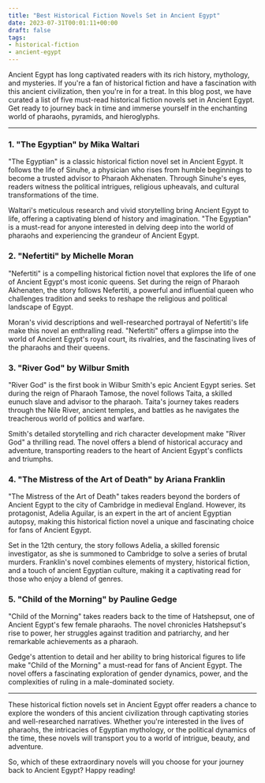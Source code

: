 ```yaml
---
title: "Best Historical Fiction Novels Set in Ancient Egypt"
date: 2023-07-31T00:01:11+00:00
draft: false
tags: 
- historical-fiction
- ancient-egypt
---
```


Ancient Egypt has long captivated readers with its rich history, mythology, and mysteries. If you're a fan of historical fiction and have a fascination with this ancient civilization, then you're in for a treat. In this blog post, we have curated a list of five must-read historical fiction novels set in Ancient Egypt. Get ready to journey back in time and immerse yourself in the enchanting world of pharaohs, pyramids, and hieroglyphs.

---

### 1. "The Egyptian" by Mika Waltari

"The Egyptian" is a classic historical fiction novel set in Ancient Egypt. It follows the life of Sinuhe, a physician who rises from humble beginnings to become a trusted advisor to Pharaoh Akhenaten. Through Sinuhe's eyes, readers witness the political intrigues, religious upheavals, and cultural transformations of the time.

Waltari's meticulous research and vivid storytelling bring Ancient Egypt to life, offering a captivating blend of history and imagination. "The Egyptian" is a must-read for anyone interested in delving deep into the world of pharaohs and experiencing the grandeur of Ancient Egypt.

### 2. "Nefertiti" by Michelle Moran

"Nefertiti" is a compelling historical fiction novel that explores the life of one of Ancient Egypt's most iconic queens. Set during the reign of Pharaoh Akhenaten, the story follows Nefertiti, a powerful and influential queen who challenges tradition and seeks to reshape the religious and political landscape of Egypt.

Moran's vivid descriptions and well-researched portrayal of Nefertiti's life make this novel an enthralling read. "Nefertiti" offers a glimpse into the world of Ancient Egypt's royal court, its rivalries, and the fascinating lives of the pharaohs and their queens.

### 3. "River God" by Wilbur Smith

"River God" is the first book in Wilbur Smith's epic Ancient Egypt series. Set during the reign of Pharaoh Tamose, the novel follows Taita, a skilled eunuch slave and advisor to the pharaoh. Taita's journey takes readers through the Nile River, ancient temples, and battles as he navigates the treacherous world of politics and warfare.

Smith's detailed storytelling and rich character development make "River God" a thrilling read. The novel offers a blend of historical accuracy and adventure, transporting readers to the heart of Ancient Egypt's conflicts and triumphs.

### 4. "The Mistress of the Art of Death" by Ariana Franklin

"The Mistress of the Art of Death" takes readers beyond the borders of Ancient Egypt to the city of Cambridge in medieval England. However, its protagonist, Adelia Aguilar, is an expert in the art of ancient Egyptian autopsy, making this historical fiction novel a unique and fascinating choice for fans of Ancient Egypt.

Set in the 12th century, the story follows Adelia, a skilled forensic investigator, as she is summoned to Cambridge to solve a series of brutal murders. Franklin's novel combines elements of mystery, historical fiction, and a touch of ancient Egyptian culture, making it a captivating read for those who enjoy a blend of genres.

### 5. "Child of the Morning" by Pauline Gedge

"Child of the Morning" takes readers back to the time of Hatshepsut, one of Ancient Egypt's few female pharaohs. The novel chronicles Hatshepsut's rise to power, her struggles against tradition and patriarchy, and her remarkable achievements as a pharaoh.

Gedge's attention to detail and her ability to bring historical figures to life make "Child of the Morning" a must-read for fans of Ancient Egypt. The novel offers a fascinating exploration of gender dynamics, power, and the complexities of ruling in a male-dominated society.

---

These historical fiction novels set in Ancient Egypt offer readers a chance to explore the wonders of this ancient civilization through captivating stories and well-researched narratives. Whether you're interested in the lives of pharaohs, the intricacies of Egyptian mythology, or the political dynamics of the time, these novels will transport you to a world of intrigue, beauty, and adventure.

So, which of these extraordinary novels will you choose for your journey back to Ancient Egypt? Happy reading!